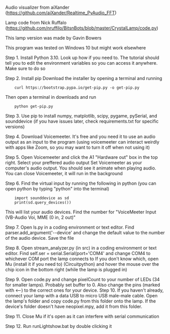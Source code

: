 
Audio visualizer from aiXander (https://github.com/aiXander/Realtime_PyAudio_FFT)

Lamp code from Nick Ruffalo (https://github.com/nruffilo/BitsnBots/blob/master/CrystalLamp/code.py)

This lamp version was made by Gavin Bowers

This program was tested on Windows 10 but might work elsewhere

Step 1. 
	Install Python 3.10. Look up how if you need to. The tutorial should tell you to edit the environment variables so you can access it anywhere. Make sure to do so

Step 2. 
	Install pip
	Download the installer by opening a terminal and running
		
		curl https://bootstrap.pypa.io/get-pip.py -o get-pip.py

Then open a terminal in downloads and run
	
		python get-pip.py

Step 3. 
	Use pip to install numpy, matplotlib, scipy, pygame, pySerial, and sounddevice 
	(if you have issues later, check requirements.txt for specific versions)

Step 4.
	Download Voicemeeter. It's free and you need it to use an audio output as an input to the program 
	(using voicemeeter can interact weirdly with apps like Zoom, so you may want to turn it off when not using it)

Step 5. 
	Open Voicemeeter and click the A1 "Hardware out" box in the top right. Select your preffered audio output 
	Set Voicemeeter as your computer's audio output. You should see it animate when playing audio. You can close Voicemeeter, it will run in the background

Step 6.
	Find the virtual input by running the following in python (you can open python by typing "python" into the terminal)
		
		import sounddevice as sd
		print(sd.query_devices())

This will list your audio devices. Find the number for "VoiceMeeter Input (VB-Audio Voi, MME (0 in, 2 out)"

Step 7. 
	Open ls.py in a coding environment or text editor. Find 
		parser.add_argument('--device'
	and change the default value to the number of the audio device. Save the file

Step 8. 
	Open stream_analyzer.py (in src) in a coding environment or text editor. Find 
		self.ser = serial.Serial(port='COM4'
	and change COM4 to whichever COM port the lamp connects to
	If you don't know which, open Mu (install it if you need to) (Circuitpython) and hover the mouse over the chip icon in the bottom right (while the lamp is plugged in)

Step 9.
	Open code.py and change pixelCount to your number of LEDs (34 for smaller lamps). Probably set buffer to 0. Also change the pins (marked with <--) to the 	  correct ones for your device.
Step 10. 
	If you haven't already, connect your lamp with a data USB to micro USB male-male cable. Open the lamp's folder and copy code.py from this folder onto the lamp.
	If the device's folder doesn't have neopixel.mpy, add it from this folder.

Step 11.
	Close Mu if it's open as it can interfere with serial communication

Step 12. 
	Run runLightshow.bat by double clicking it
